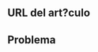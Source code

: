 <!---
Welcome to the Office Add-ins documentation repository.

To report an issue with the Office-Add-ins documentation, please provide the article URL and describe the issue below. Alternatively, if you want to submit a pull request with your recommended documentation changes, we will review your contributions and update our documentation accordingly.

If your issue is not related to the Office Add-ins documentation, please post it to one of the following channels instead:

- To ask a question about using the Office.js API, post your question to Stack Overflow and tag it with the "office-js" tag (http://stackoverflow.com/questions/tagged/office-js).

- To report an issue with the Office.js API or platform, create the issue in the OfficeDev/office-js repository (https://github.com/OfficeDev/office-js), which members of the product team monitor for customer-reported issues.

- To submit a feature request for the Office.js API or platform, post your idea to Microsoft 365 on Q&A (https://docs.microsoft.com/answers/products/m365), or if the feature request already exists there, add your vote for it.
-->

<!--- Provide a general summary of the documentation issue in the Title above -->

## <a name="article-url"></a>URL del art?culo
<!-- Provide the URL of the article that this documentation issue relates to -->

## <a name="issue"></a>Problema
<!-- Provide a thorough description of the documentation issue -->
